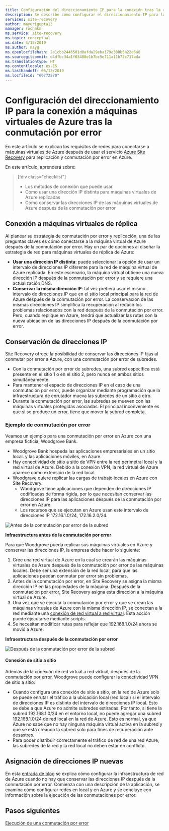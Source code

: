 ```yaml
---
title: Configuración del direccionamiento IP para la conexión tras la recuperación ante desastres y la conmutación por error en Azure con Azure Site Recovery | Microsoft Docs
description: Se describe cómo configurar el direccionamiento IP para la conexión a máquinas virtuales de Azure tras la recuperación ante desastres y la conmutación por error desde el entorno local con Azure Site Recovery.
services: site-recovery
author: mayurigupta13
manager: rochakm
ms.service: site-recovery
ms.topic: conceptual
ms.date: 4/15/2019
ms.author: mayg
ms.openlocfilehash: 2e1cbb2446501d0afda29eba179e388b5a22e6a8
ms.sourcegitcommit: d4dfbc34a1f03488e1b7bc5e711a11b72c717ada
ms.translationtype: HT
ms.contentlocale: es-ES
ms.lasthandoff: 06/13/2019
ms.locfileid: "60772270"
---
```

# <a name="set-up-ip-addressing-to-connect-to-azure-vms-after-failover"></a>Configuración del direccionamiento IP para la conexión a máquinas virtuales de Azure tras la conmutación por error

En este artículo se explican los requisitos de redes para conectarse a máquinas virtuales de Azure después de usar el servicio [Azure Site Recovery](site-recovery-overview.md) para replicación y conmutación por error en Azure.

En este artículo, aprenderá sobre:

> [!div class="checklist"]
> * Los métodos de conexión que puede usar
> * Cómo usar una dirección IP distinta para máquinas virtuales de Azure replicadas
> * Cómo conservar las direcciones IP de las máquinas virtuales de Azure después de la conmutación por error

## <a name="connecting-to-replica-vms"></a>Conexión a máquinas virtuales de réplica

Al planear su estrategia de conmutación por error y replicación, una de las preguntas claves es cómo conectarse a la máquina virtual de Azure después de la conmutación por error. Hay un par de opciones al diseñar la estrategia de red para máquinas virtuales de réplica de Azure:

- **Usar una dirección IP distinta**: puede seleccionar la opción de usar un intervalo de direcciones IP diferente para la red de máquina virtual de Azure replicada. En este escenario, la máquina virtual obtiene una nueva dirección IP después de la conmutación por error y se requiere una actualización DNS.
- **Conservar la misma dirección IP**: tal vez prefiera usar el mismo intervalo de direcciones IP que en el sitio local principal para la red de Azure después de la conmutación por error. La conservación de las mismas direcciones IP simplifica la recuperación al reducir los problemas relacionados con la red después de la conmutación por error. Pero, cuando replique en Azure, tendrá que actualizar las rutas con la nueva ubicación de las direcciones IP después de la conmutación por error.

## <a name="retaining-ip-addresses"></a>Conservación de direcciones IP

Site Recovery ofrece la posibilidad de conservar las direcciones IP fijas al conmutar por error a Azure, con una conmutación por error de subredes.

- Con la conmutación por error de subredes, una subred específica está presente en el sitio 1 o en el sitio 2, pero nunca en ambos sitios simultáneamente.
- Para mantener el espacio de direcciones IP en el caso de una conmutación por error, puede organizar mediante programación que la infraestructura de enrutador mueva las subredes de un sitio a otro.
- Durante la conmutación por error, las subredes se mueven con las máquinas virtuales protegidas asociadas. El principal inconveniente es que si se produce un error, tiene que mover la subred completa.


### <a name="failover-example"></a>Ejemplo de conmutación por error

Veamos un ejemplo para una conmutación por error en Azure con una empresa ficticia, Woodgrove Bank.

- Woodgrove Bank hospeda las aplicaciones empresariales en un sitio local. y las aplicaciones móviles, en Azure.
- Hay conectividad de sitio a sitio de VPN entre la red perimetral local y la red virtual de Azure. Debido a la conexión VPN, la red virtual de Azure aparece como extensión de la red local.
- Woodgrave quiere replicar las cargas de trabajo locales en Azure con Site Recovery.
  - Woodgrove tiene aplicaciones que dependen de direcciones IP codificadas de forma rígida, por lo que necesitan conservar las direcciones IP para las aplicaciones después de la conmutación por error en Azure.
  - Los recursos que se ejecutan en Azure usan este intervalo de direcciones IP 172.16.1.0/24, 172.16.2.0/24.

![Antes de la conmutación por error de la subred](./media/site-recovery-network-design/network-design7.png)

**Infraestructura antes de la conmutación por error**


Para que Woodgrove pueda replicar sus máquinas virtuales en Azure y conservar las direcciones IP, la empresa debe hacer lo siguiente:


1. Cree una red virtual de Azure en la cual se crearán las máquinas virtuales de Azure después de la conmutación por error de las máquinas locales. Debe ser una extensión de la red local, para que las aplicaciones puedan conmutar por error sin problemas.
2. Antes de la conmutación por error, en Site Recovery se asigna la misma dirección IP en las propiedades de la máquina. Después de la conmutación por error, Site Recovery asigna esta dirección a la máquina virtual de Azure.
3. Una vez que se ejecuta la conmutación por error y que se crean las máquinas virtuales de Azure con la misma dirección IP, se conectan a la red mediante una [conexión de red virtual a red virtual](../vpn-gateway/vpn-gateway-howto-vnet-vnet-resource-manager-portal.md). Esta acción puede ejecutarse mediante scripts.
4. Se necesitan modificar rutas para reflejar que 192.168.1.0/24 ahora se movió a Azure.


**Infraestructura después de la conmutación por error**

![Después de la conmutación por error de la subred](./media/site-recovery-network-design/network-design9.png)

#### <a name="site-to-site-connection"></a>Conexión de sitio a sitio

Además de la conexión de red virtual a red virtual, después de la conmutación por error, Woodgrove puede configurar la conectividad VPN de sitio a sitio:
- Cuando configura una conexión de sitio a sitio, en la red de Azure solo se puede enrutar el tráfico a la ubicación local (red local) si el intervalo de direcciones IP es distinto del intervalo de direcciones IP local. Esto se debe a que Azure no admite subredes estiradas. Por tanto, si tiene la subred 192.168.1.0/24 en el entorno local, no puede agregar una subred 192.168.1.0/24 de red local en la red de Azure. Esto es normal, ya que Azure no sabe que no hay ninguna máquina virtual activa en la subred y que se está creando la subred solo para fines de recuperación ante desastres.
- Para poder distribuir correctamente el tráfico de red de una red Azure, las subredes de la red y la red local no deben estar en conflicto.




## <a name="assigning-new-ip-addresses"></a>Asignación de direcciones IP nuevas

En esta [entrada de blog](https://azure.microsoft.com/blog/2014/09/04/networking-infrastructure-setup-for-microsoft-azure-as-a-disaster-recovery-site/) se explica cómo configurar la infraestructura de red de Azure cuando no hay que conservar las direcciones IP después de la conmutación por error. Comienza con una descripción de la aplicación, se examina cómo configurar redes en local y en Azure y se concluye con información sobre la ejecución de las conmutaciones por error.

## <a name="next-steps"></a>Pasos siguientes
[Ejecución de una conmutación por error](site-recovery-failover.md)

